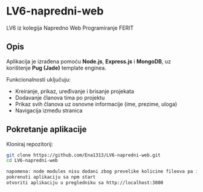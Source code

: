 # LV6-napredni-web
LV6 iz kolegija Napredno Web Programiranje FERIT

## Opis

Aplikacija je izrađena pomoću **Node.js**, **Express.js** i **MongoDB**, uz korištenje **Pug (Jade)** template enginea.

Funkcionalnosti uključuju:
- Kreiranje, prikaz, uređivanje i brisanje projekata
- Dodavanje članova tima po projektu
- Prikaz svih članova uz osnovne informacije (ime, prezime, uloga)
- Navigacija između stranica

## Pokretanje aplikacije

Kloniraj repozitorij:
   ```bash
   git clone https://github.com/Ena1313/LV6-napredni-web.git
   cd LV6-napredni-web

napomena: node modules nisu dodani zbog prevelike kolicine fileova pa ih se treba instalirati sa npm install
pokrenuti aplikaciju sa npm start
otvoriti aplikaciju u pregledniku sa http://localhost:3000
